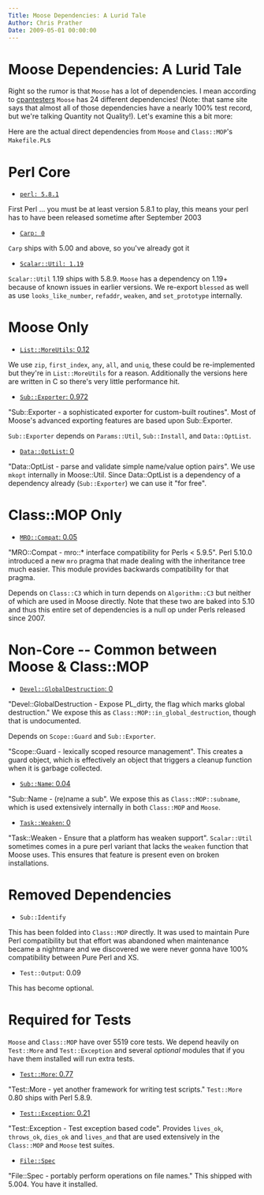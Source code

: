 ```yaml
---
Title: Moose Dependencies: A Lurid Tale  
Author: Chris Prather
Date: 2009-05-01 00:00:00
---
```


# Moose Dependencies: A Lurid Tale
Right so the rumor is that `Moose` has a lot of dependencies. I mean according
to [cpantesters][1] `Moose` has 24 different dependencies! (Note: that same
site says that almost all of those dependencies have a nearly 100% test
record, but we're talking Quantity not Quality!). Let's examine this a bit
more:

[1]: http://deps.cpantesters.org/?module=Moose&perl=5.8&os=any+OS
 
Here are the actual direct dependencies from `Moose` and `Class::MOP`'s
`Makefile.PL`s

# Perl Core

* [`perl: 5.8.1` ](http://search.cpan.org/~jhi/perl-5.8.1/)

First Perl ... you must be at least version 5.8.1 to play, this means your
perl has to have been released sometime after September 2003

* [`Carp: 0`](http://search.cpan.org/~jhi/perl-5.8.1/lib/Carp.pm) 
    
`Carp` ships with 5.00 and above, so you've already got it
    
* [`Scalar::Util: 1.19`](http://search.cpan.org/~gbarr/Scalar-List-Utils-1.19/lib/Scalar/Util.pm)

`Scalar::Util` 1.19 ships with 5.8.9. `Moose` has a dependency on 1.19+ because of known issues in earlier versions. We re-export `blessed` as well as use `looks_like_number`, `refaddr`, `weaken`, and `set_prototype`
internally. 

# Moose Only

* [`List::MoreUtils`: 0.12 ](http://search.cpan.org/~vparseval/List-MoreUtils-0.12/lib/List/MoreUtils.pm)
    
We use `zip`, `first_index`, `any`, `all`, and `uniq`, these could be
re-implemented but they're in `List::MoreUtils` for a reason. Additionally the
versions here are written in C so there's very little performance hit.

* [`Sub::Exporter`: 0.972](http://search.cpan.org/~rjbs/Sub-Exporter-0.982/lib/Sub/Exporter.pm)

"Sub::Exporter - a sophisticated exporter for custom-built routines". Most of
Moose's advanced exporting features are based upon Sub::Exporter.

`Sub::Exporter` depends on `Params::Util`, `Sub::Install`, and `Data::OptList`.

* [`Data::OptList`: 0](http://search.cpan.org/~rjbs/Data-OptList-0.104/lib/Data/OptList.pm)

"Data::OptList - parse and validate simple name/value option pairs". We use
`mkopt` internally in Moose::Util. Since Data::OptList is a dependency of a
dependency already (`Sub::Exporter`) we can use it "for free".
    
# Class::MOP Only

* [`MRO::Compat`: 0.05](http://search.cpan.org/~flora/MRO-Compat-0.10/lib/MRO/Compat.pm)

"MRO::Compat - mro::* interface compatibility for Perls < 5.9.5". Perl 5.10.0
introduced a new `mro` pragma that made dealing with the inheritance tree much
easier. This module provides backwards compatibility for that pragma.

Depends on `Class::C3` which in turn depends on `Algorithm::C3` but neither of
which are used in Moose directly. Note that these two are baked into 5.10 and
thus this entire set of dependencies is a null op under Perls released since
2007.

# Non-Core -- Common between Moose & Class::MOP

* [`Devel::GlobalDestruction`: 0](http://search.cpan.org/~nuffin/Devel-GlobalDestruction-0.02/lib/Devel/GlobalDestruction.pm)

"Devel::GlobalDestruction - Expose PL_dirty, the flag which marks global
destruction." We expose this as `Class::MOP::in_global_destruction`, though
that is undocumented.

Depends on `Scope::Guard` and `Sub::Exporter`. 

"Scope::Guard - lexically scoped resource management". This creates a guard
object, which is effectively an object that triggers a cleanup function when
it is garbage collected.

* [`Sub::Name`: 0.04](http://search.cpan.org/~xmath/Sub-Name-0.04/lib/Sub/Name.pm)

"Sub::Name - (re)name a sub". We expose this as `Class::MOP::subname`, which
is used extensively internally in both `Class::MOP` and `Moose`.

* [`Task::Weaken`: 0](http://search.cpan.org/~adamk/Task-Weaken-1.02/lib/Task/Weaken.pm)

"Task::Weaken - Ensure that a platform has weaken support". `Scalar::Util`
sometimes comes in a pure perl variant that lacks the `weaken` function that
Moose uses. This ensures that feature is present even on broken installations.

# Removed Dependencies

* `Sub::Identify`

This has been folded into `Class::MOP` directly. It was used to maintain Pure
Perl compatibility but that effort was abandoned when maintenance became a
nightmare and we discovered we were never gonna have 100% compatibility
between Pure Perl and XS.

* `Test::Output`: 0.09

This has become optional.

# Required for Tests

`Moose` and `Class::MOP` have over 5519 core tests. We depend heavily on
`Test::More` and `Test::Exception` and several *optional* modules that if you
have them installed will run extra tests.

* [`Test::More`: 0.77](http://search.cpan.org/~mschwern/Test-Simple-0.86/lib/Test/More.pm)

"Test::More - yet another framework for writing test scripts." `Test::More` 0.80 ships with Perl 5.8.9.

* [`Test::Exception`: 0.21](http://search.cpan.org/~adie/Test-Exception-0.27/lib/Test/Exception.pm)

"Test::Exception - Test exception based code". Provides `lives_ok`,
`throws_ok`, `dies_ok` and `lives_and` that are used extensively in the
`Class::MOP` and `Moose` test suites.

* [`File::Spec`](http://search.cpan.org/~smueller/PathTools-3.29/lib/File/Spec.pm)

"File::Spec - portably perform operations on file names." This shipped with
5.004. You have it installed.

